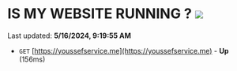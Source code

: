 # IS MY WEBSITE RUNNING ? [![](https://img.shields.io/static/v1?label=Sponsor&message=%E2%9D%A4&logo=GitHub&color=%23fe8e86)](https://github.com/sponsors/<username>)

Last updated: **5/16/2024, 9:19:55 AM**

- `GET` [https://youssefservice.me](https://youssefservice.me) - **Up** (156ms)
